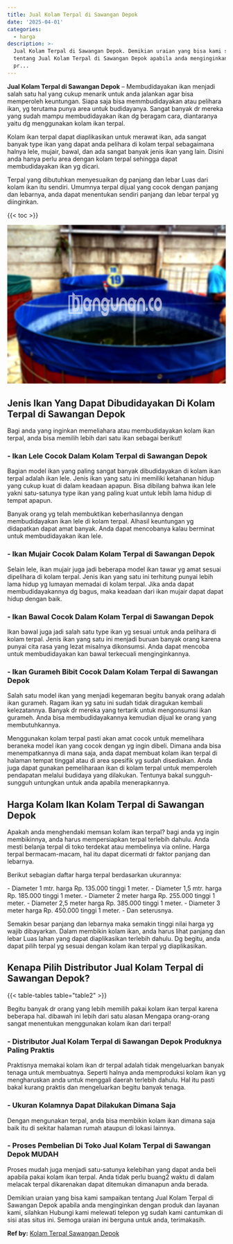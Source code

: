 ```yaml
---
title: Jual Kolam Terpal di Sawangan Depok
date: '2025-04-01'
categories:
  - harga
description: >-
  Jual Kolam Terpal di Sawangan Depok. Demikian uraian yang bisa kami sampaikan
  tentang Jual Kolam Terpal di Sawangan Depok apabila anda menginginkan dengan
  pr...
---
```


**Jual Kolam Terpal di Sawangan Depok** – Membudidayakan ikan menjadi salah satu hal yang cukup menarik untuk anda jalankan agar bisa memperoleh keuntungan. Siapa saja bisa memmbudidayakan atau pelihara ikan, yg terutama punya area untuk budidayanya. Sangat banyak dr mereka yang sudah mampu membudidayakan ikan dg beragam cara, diantaranya yaitu dg menggunakan kolam ikan terpal.

Kolam ikan terpal dapat diaplikasikan untuk merawat ikan, ada sangat banyak type ikan yang dapat anda pelihara di kolam terpal sebagaimana halnya lele, mujair, bawal, dan ada sangat banyak jenis ikan yang lain. Disini anda hanya perlu area dengan kolam terpal sehingga dapat membudidayakan ikan yg dicari.

Terpal yang dibutuhkan menyesuaikan dg panjang dan lebar Luas dari kolam ikan itu sendiri. Umumnya terpal dijual yang cocok dengan panjang dan lebarnya, anda dapat menentukan sendiri panjang dan lebar terpal yg diinginkan.

{{< toc >}}

![Jual Kolam Terpal di Sawangan Depok](/images/jual-kolam-terpal-31.png)

## Jenis Ikan Yang Dapat Dibudidayakan Di Kolam Terpal di Sawangan Depok

Bagi anda yang inginkan memeliahara atau membudidayakan kolam ikan terpal, anda bisa memilih lebih dari satu ikan sebagai berikut!

### \- Ikan Lele Cocok Dalam Kolam Terpal di Sawangan Depok

Bagian model ikan yang paling sangat banyak dibudidayakan di kolam ikan terpal adalah ikan lele. Jenis ikan yang satu ini memiliki ketahanan hidup yang cukup kuat di dalam keadaan apapun. Bisa dibilang bahwa ikan lele yakni satu-satunya type ikan yang paling kuat untuk lebih lama hidup di tempat apapun.

Banyak orang yg telah membuktikan keberhasilannya dengan membudidayakan ikan lele di kolam terpal. Alhasil keuntungan yg didapatkan dapat amat banyak. Anda dapat mencobanya kalau berminat untuk membudidayakan ikan lele.

### \- Ikan Mujair Cocok Dalam Kolam Terpal di Sawangan Depok

Selain lele, ikan mujair juga jadi beberapa model ikan tawar yg amat sesuai dipelihara di kolam terpal. Jenis ikan yang satu ini terhitung punyai lebih lama hidup yg lumayan memadai di kolam terpal. Jika anda dapat membudidayakannya dg bagus, maka keadaan dari ikan mujair dapat dapat hidup dengan baik.

### \- Ikan Bawal Cocok Dalam Kolam Terpal di Sawangan Depok

Ikan bawal juga jadi salah satu type ikan yg sesuai untuk anda pelihara di kolam terpal. Jenis ikan yang satu ini menjadi buruan banyak orang karena punyai cita rasa yang lezat misalnya dikonsumsi. Anda dapat mencoba untuk membudidayakan kan bawal terkecuali menginginkannya.

### \- Ikan Gurameh Bibit Cocok Dalam Kolam Terpal di Sawangan Depok

Salah satu model ikan yang menjadi kegemaran begitu banyak orang adalah ikan gurameh. Ragam ikan yg satu ini sudah tidak diragukan kembali kelezatannya. Banyak dr mereka yang tertarik untuk mengonsumsi ikan gurameh. Anda bisa membudidayakannya kemudian dijual ke orang yang membutuhkannya.

Menggunakan kolam terpal pasti akan amat cocok untuk memelihara beraneka model ikan yang cocok dengan yg ingin dibeli. Dimana anda bisa menempatkannya di mana saja, anda dapat membuat kolam ikan terpal di halaman tempat tinggal atau di area spesifik yg sudah disediakan. Anda juga dapat gunakan pemeliharaan ikan di kolam terpal untuk memperoleh pendapatan melalui budidaya yang dilakukan. Tentunya bakal sungguh-sungguh untungkan untuk anda apabila menerapkannya.

## Harga Kolam Ikan Kolam Terpal di Sawangan Depok

Apakah anda menghendaki memsan kolam ikan terpal? bagi anda yg ingin membikinnya, anda harus mempersiapkan terpal terlebih dahulu. Anda mesti belanja terpal di toko terdekat atau membelinya via online. Harga terpal bermacam-macam, hal itu dapat dicermati dr faktor panjang dan lebarnya.

Berikut sebagian daftar harga terpal berdasarkan ukurannya:

\- Diameter 1 mtr. harga Rp. 135.000 tinggi 1 meter. - Diameter 1,5 mtr. harga Rp. 185.000 tinggi 1 meter. - Diameter 2 meter harga Rp. 255.000 tinggi 1 meter. - Diameter 2,5 meter harga Rp. 385.000 tinggi 1 meter. - Diameter 3 meter harga Rp. 450.000 tinggi 1 meter. - Dan seterusnya.

Semakin besar panjang dan lebarnya maka semakin tinggi nilai harga yg wajib dibayarkan. Dalam membikin kolam ikan, anda harus lihat panjang dan lebar Luas lahan yang dapat diaplikasikan terlebih dahulu. Dg begitu, anda dapat pilih terpal yg sesuai dengan kolam ikan terpal yg diaplikasikan.

## Kenapa Pilih Distributor Jual Kolam Terpal di Sawangan Depok?

{{< table-tables table="table2" >}}

Begitu banyak dr orang yang lebih memilih pakai kolam ikan terpal karena beberapa hal. dibawah ini lebih dari satu alasan Mengapa orang-orang sangat menentukan menggunakan kolam ikan dari terpal!

### \- Distributor Jual Kolam Terpal di Sawangan Depok Produknya Paling Praktis

Praktisnya memakai kolam ikan dr terpal adalah tidak mengeluarkan banyak tenaga untuk membuatnya. Seperti halnya anda memproduksi kolam ikan yg mengharuskan anda untuk menggali daerah terlebih dahulu. Hal itu pasti bakal kurang praktis dan mengeluarkan begitu banyak tenaga.

### \- Ukuran Kolamnya Dapat Dilakukan Dimana Saja

Dengan mengunakan terpal, anda bisa membikin kolam ikan dimana saja baik itu di sekitar halaman rumah ataupun di lokasi lainnya.

### \- Proses Pembelian Di Toko Jual Kolam Terpal di Sawangan Depok MUDAH

Proses mudah juga menjadi satu-satunya kelebihan yang dapat anda beli apabila pakai kolam ikan terpal. Anda tidak perlu buang2 waktu di dalam melacak terpal dikarenakan dapat ditemukan dimanapun anda berada.

Demikian uraian yang bisa kami sampaikan tentang Jual Kolam Terpal di Sawangan Depok apabila anda menginginkan dengan produk dan layanan kami, silahkan Hubungi kami melewati telepon yg sudah kami cantumkan di sisi atas situs ini. Semoga uraian ini berguna untuk anda, terimakasih.

**Ref by:** [Kolam Terpal Sawangan Depok](https://id.wikipedia.org/wiki/Kolam)
